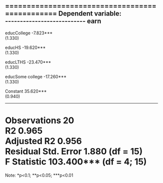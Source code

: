 
===============================================
                        Dependent variable:    
                    ---------------------------
                               earn            
-----------------------------------------------
educCollege                  -7.823***         
                              (1.330)          
                                               
educHS                      -19.620***         
                              (1.330)          
                                               
educLTHS                    -23.470***         
                              (1.330)          
                                               
educSome college            -17.260***         
                              (1.330)          
                                               
Constant                     35.620***         
                              (0.940)          
                                               
-----------------------------------------------
Observations                    20             
R2                             0.965           
Adjusted R2                    0.956           
Residual Std. Error       1.880 (df = 15)      
F Statistic           103.400*** (df = 4; 15)  
===============================================
Note:               *p<0.1; **p<0.05; ***p<0.01
